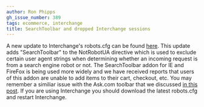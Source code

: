 ```yaml
---
author: Ron Phipps
gh_issue_number: 389
tags: ecommerce, interchange
title: SearchToolbar and dropped Interchange sessions
---
```




A new update to Interchange's robots.cfg can be found [here](https://github.com/interchange/interchange/raw/master/dist/robots.cfg).  This update adds "SearchToolbar" to the NotRobotUA directive which is used to exclude certain user agent strings when determining whether an incoming request is from a search engine robot or not.  The SearchToolbar addon for IE and FireFox is being used more widely and we have received reports that users of this addon are unable to add items to their cart, checkout, etc.  You may remember a similiar issue with the Ask.com toolbar that we discussed [in this post](/blog/2009/11/18/dropped-sessions-when-askcom-toolbar-is).  If you are using Interchange you should download the latest robots.cfg and restart Interchange.


